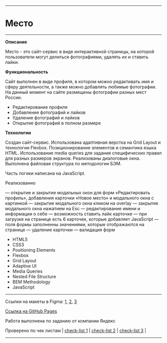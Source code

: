 ___
# __Место__
___

**Описание**

Место - это сайт-сервис в виде интерактивной страницы, на которой пользователи могут делиться фотографиями, удалять их и ставить лайки.

**Функциональность**

Сайт выполнен в виде профиля, в котором можно редактивать имя и сферу деятельности, а также можно добавлять любимые фотографии.
На данный момент на сайте размещены фотографии разных мест России.

* Редактирование профиля
* Добавление фотографий и лайков
* Удаление фотографий и лайков
* Открытие фотографий в полном размере

**Технологии**

Создан сайт-сервис.
Использована адаптивная верстка на Grid Layout и технологии Flexbox. Позиционирование элементов и семантика языка HTML.
Использование media queries для задания специфических правил для разных размеров экранов.
Реализованы диалоговые окна.
Выполнена файловая структура по методологии БЭМ.

Часть логики написана на JavaScript.

 Реализованно

 — открытие и закрытие модальных окон для форм «Редактировать профиль», добавления карточки «Новое место» и модального окна с картинкой
 — закрытие модального окна кликом на overlay
 — закрытие модального окна нажатием на Esc
 — редактирование имени и информации о себе
 — возможность ставить лайк карточке
 — при загрузке на странице есть 6 карточек, которые добавляет JavaScript
 — поля формы заполненны значениями, которые отображаются на странице
 — удаление карточки
 — валидация форм


* HTML5
* CSS3
* Positioning Elements
* Flexbox
* Grid Layout
* Adaptive UI
* Media Queries
* Nested File Structure
* BEM Methodology
* JavaScript



___

Cсылки на макеты в Figma: [1](https://www.figma.com/file/2cn9N9jSkmxD84oJik7xL7/JavaScript.-Sprint-4?node-id=0%3A1),   [2](https://www.figma.com/file/bjyvbKKJN2naO0ucURl2Z0/JavaScript.-Sprint-5?node-id=0%3A1), [3](https://www.figma.com/file/kRVLKwYG3d1HGLvh7JFWRT/JavaScript.-Sprint-6?node-id=0%3A1)

[Ссылка на GitHub Pages](https://kristinamagichub.github.io/mesto/)

Работа выполнена по заданию от компании Яндекс

Проверено по чек листам |
[check-list 1](https://code.s3.yandex.net/web-developer/checklists-pdf/new-program/checklist-4.pdf) |
[check-list 2](https://code.s3.yandex.net/web-developer/checklists-pdf/new-program/checklist-5.pdf) |
[check-list 3](https://code.s3.yandex.net/web-developer/checklists-pdf/new-program/checklist-6.pdf) |
___
